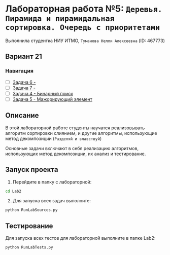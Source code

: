 # Лабораторная работа №5: `Деревья. Пирамида и пирамидальная сортировка. Очередь с приоритетами`
Выполнила студентка НИУ ИТМО, `Туманова Нелли Алексеевна` (ID: 467773)

## Вариант 21
### Навигация

- [ ] [Задача 6 - ](Task7/README.md)
- [ ] [Задача 7 - ](Task2/README.md)
- [ ] [Задача 4 - Бинарный поиск](Task4/README.md)
- [ ] [Задача 5 - Мажорирующий элемент](Task5/README.md)

## Описание
В этой лабораторной работе студенты научатся реализовывать алгоритм сортировки слиянием, 
и другие алгоритмы, использующие метод декомпозиции (`Разделяй и влавствуй`)

Основные задачи включают в себя реализацию алгоритмов, использующих метод декомпозиции, 
их анализ и тестирование.

## Запуск проекта
1. Перейдите в папку с лабораторной:
```bash
cd Lab2
```

2. Для запуска всех задач выполните:
```bash
python RunLabSources.py
```


## Тестирование
Для запуска всех тестов для лабораторной выполните в папке Lab2:
```bash
python RunLabTests.py
```
